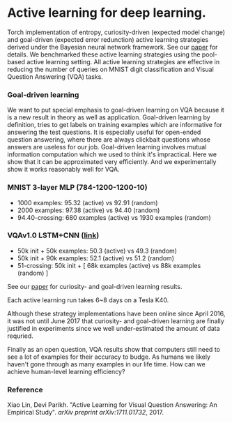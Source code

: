 # Active learning for deep learning.

Torch implementation of entropy, curiosity-driven (expected model change) and goal-driven (expected error redunction) active learning strategies derived under the Bayesian neural network framework. See our [paper](https://arxiv.org/abs/1711.01732) for details. We benchmarked these active learning strategies using the pool-based active learning setting. All active learning strategies are effective in reducing the number of queries on MNIST digit classification and Visual Question Answering (VQA) tasks. 

### Goal-driven learning

We want to put special emphasis to goal-driven learning on VQA because it is a new result in theory as well as application. Goal-driven learning by definition, tries to get labels on training examples which are informative for answering the test questions. It is especially useful for open-ended question answering, where there are always clickbait questions whose answers are useless for our job. Goal-driven learning involves mutual information computation which we used to think it's impractical. Here we show that it can be approximated very efficiently. And we experimentally show it works reasonably well for VQA.


### MNIST 3-layer MLP (784-1200-1200-10)

- 1000 examples: 95.32 (active) vs 92.91 (random)
- 2000 examples: 97.38 (active) vs 94.40 (random)
- 94.40-crossing: 680 examples (active) vs 1930 examples (random)

### VQAv1.0 LSTM+CNN ([link](https://github.com/GT-Vision-Lab/VQA_LSTM_CNN))

- 50k init + 50k examples: 50.3 (active) vs 49.3 (random)
- 50k init + 90k examples: 52.1 (active) vs 51.2 (random)
- 51-crossing: 50k init + [ 68k examples (active) vs 88k examples (random) ]

See our [paper](https://arxiv.org/abs/1711.01732) for curiosity- and goal-driven learning results. 

Each active learning run takes 6~8 days on a Tesla K40.

Although these strategy implementations have been online since April 2016, it was not until June 2017 that curiosity- and goal-driven learning are finally justified in experiments since we well under-estimated the amount of data requried.

Finally as an open question, VQA results show that computers still need to see a lot of examples for their accuracy to budge. As humans we likely haven't gone through as many examples in our life time. How can we achieve human-level learning efficiency? 

### Reference

Xiao Lin, Devi Parikh. "Active Learning for Visual Question Answering: An Empirical Study". *arXiv preprint arXiv:1711.01732*, 2017.
